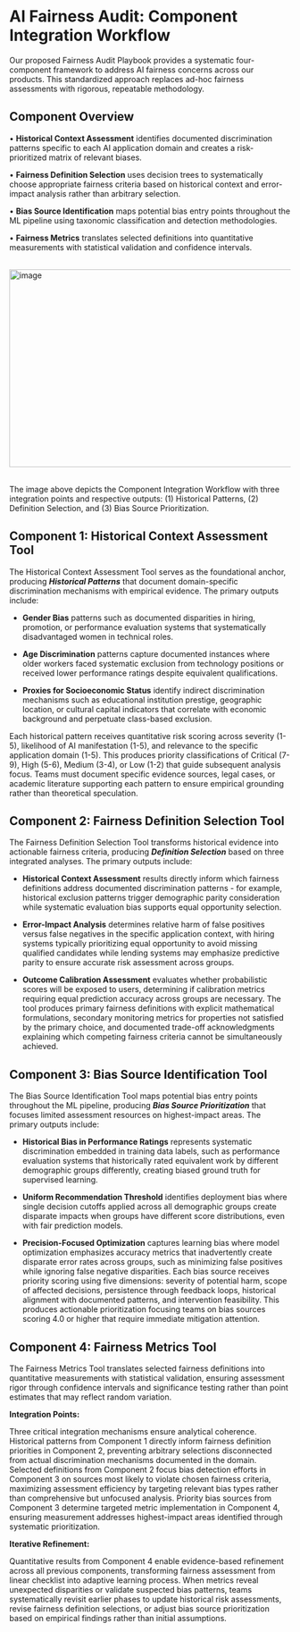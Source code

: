 # AI Fairness Audit: Component Integration Workflow

Our proposed Fairness Audit Playbook provides a systematic four-component framework to address AI fairness concerns across our products. This standardized approach replaces ad-hoc fairness assessments with rigorous, repeatable methodology.

## Component Overview ##
•	**Historical Context Assessment** identifies documented discrimination patterns specific to each AI application domain and creates a risk-prioritized matrix of relevant biases. 

•	**Fairness Definition Selection** uses decision trees to systematically choose appropriate fairness criteria based on historical context and error-impact analysis rather than arbitrary selection. 

•	**Bias Source Identification** maps potential bias entry points throughout the ML pipeline using taxonomic classification and detection methodologies. 

•	**Fairness Metrics** translates selected definitions into quantitative measurements with statistical validation and confidence intervals.
<br/>
<br/>

<img width="1715" height="354" alt="image" src="https://github.com/user-attachments/assets/dc02680f-7b8a-4561-b585-1894f0c1ccca" />

<br/>
<br/>

The image above depicts the Component Integration Workflow with three integration points and respective outputs: (1) Historical Patterns, (2) Definition Selection, and (3) Bias Source Prioritization.

## Component 1: Historical Context Assessment Tool ##

The Historical Context Assessment Tool serves as the foundational anchor, producing ***Historical Patterns*** that document domain-specific discrimination mechanisms with empirical evidence. The primary outputs include: 

- **Gender Bias** patterns such as documented disparities in hiring, promotion, or performance evaluation systems that systematically disadvantaged women in technical roles. 

- **Age Discrimination** patterns capture documented instances where older workers faced systematic exclusion from technology positions or received lower performance ratings despite equivalent qualifications. 

- **Proxies for Socioeconomic Status** identify indirect discrimination mechanisms such as educational institution prestige, geographic location, or cultural capital indicators that correlate with economic background and perpetuate class-based exclusion.

Each historical pattern receives quantitative risk scoring across severity (1-5), likelihood of AI manifestation (1-5), and relevance to the specific application domain (1-5). This produces priority classifications of Critical (7-9), High (5-6), Medium (3-4), or Low (1-2) that guide subsequent analysis focus. Teams must document specific evidence sources, legal cases, or academic literature supporting each pattern to ensure empirical grounding rather than theoretical speculation.

## Component 2: Fairness Definition Selection Tool ##

The Fairness Definition Selection Tool transforms historical evidence into actionable fairness criteria, producing ***Definition Selection*** based on three integrated analyses. The primary outputs include:

- **Historical Context Assessment** results directly inform which fairness definitions address documented discrimination patterns - for example, historical exclusion patterns trigger demographic parity consideration while systematic evaluation bias supports equal opportunity selection. 

- **Error-Impact Analysis** determines relative harm of false positives versus false negatives in the specific application context, with hiring systems typically prioritizing equal opportunity to avoid missing qualified candidates while lending systems may emphasize predictive parity to ensure accurate risk assessment across groups. 

- **Outcome Calibration Assessment** evaluates whether probabilistic scores will be exposed to users, determining if calibration metrics requiring equal prediction accuracy across groups are necessary.
The tool produces primary fairness definitions with explicit mathematical formulations, secondary monitoring metrics for properties not satisfied by the primary choice, and documented trade-off acknowledgments explaining which competing fairness criteria cannot be simultaneously achieved.

## Component 3: Bias Source Identification Tool ##

The Bias Source Identification Tool maps potential bias entry points throughout the ML pipeline, producing ***Bias Source Prioritization*** that focuses limited assessment resources on highest-impact areas. The primary outputs include:

- **Historical Bias in Performance Ratings** represents systematic discrimination embedded in training data labels, such as performance evaluation systems that historically rated equivalent work by different demographic groups differently, creating biased ground truth for supervised learning. 

- **Uniform Recommendation Threshold** identifies deployment bias where single decision cutoffs applied across all demographic groups create disparate impacts when groups have different score distributions, even with fair prediction models. 

- **Precision-Focused Optimization** captures learning bias where model optimization emphasizes accuracy metrics that inadvertently create disparate error rates across groups, such as minimizing false positives while ignoring false negative disparities.
Each bias source receives priority scoring using five dimensions: severity of potential harm, scope of affected decisions, persistence through feedback loops, historical alignment with documented patterns, and intervention feasibility. This produces actionable prioritization focusing teams on bias sources scoring 4.0 or higher that require immediate mitigation attention.

## Component 4: Fairness Metrics Tool ##

The Fairness Metrics Tool translates selected fairness definitions into quantitative measurements with statistical validation, ensuring assessment rigor through confidence intervals and significance testing rather than point estimates that may reflect random variation.

**Integration Points:**

Three critical integration mechanisms ensure analytical coherence. Historical patterns from Component 1 directly inform fairness definition priorities in Component 2, preventing arbitrary selections disconnected from actual discrimination mechanisms documented in the domain. Selected definitions from Component 2 focus bias detection efforts in Component 3 on sources most likely to violate chosen fairness criteria, maximizing assessment efficiency by targeting relevant bias types rather than comprehensive but unfocused analysis. Priority bias sources from Component 3 determine targeted metric implementation in Component 4, ensuring measurement addresses highest-impact areas identified through systematic prioritization.

**Iterative Refinement:**

Quantitative results from Component 4 enable evidence-based refinement across all previous components, transforming fairness assessment from linear checklist into adaptive learning process. When metrics reveal unexpected disparities or validate suspected bias patterns, teams systematically revisit earlier phases to update historical risk assessments, revise fairness definition selections, or adjust bias source prioritization based on empirical findings rather than initial assumptions.

